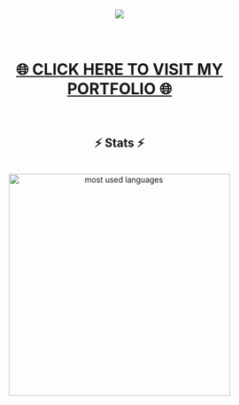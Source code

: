 <div style="font-weight: bold;">
    <h1 align="center">
        <img src="https://readme-typing-svg.herokuapp.com/?font=Bebas+Neue&size=40&color=004c59&center=true&vCenter=true&width=700&height=70&duration=4000&lines=👁+Hi+there+👁+,+I'm+Abdullah;Welcome+to+my+repository!;" />
    </h1>
</div>

<br>
<h1 align="center">
    <a href="">🌐 CLICK HERE TO VISIT MY PORTFOLIO 🌐</a>
</h1>

<br>
<h2 align="center">⚡ Stats ⚡</h2>
<br>

<div align="center">
  <img width=400 align="center" alt="most used languages" src="https://github-readme-stats-tzolics-projects.vercel.app/api/top-langs/?username=tzolic&size_weight=0.5&count_weight=0.5&border_radius=30&theme=default"/>
</div>



